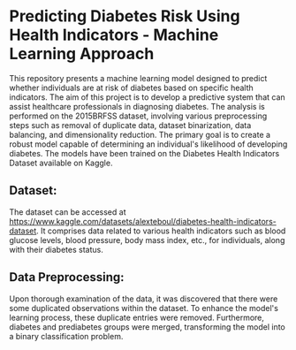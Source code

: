 # Predicting Diabetes Risk Using Health Indicators - Machine Learning Approach
This repository presents a machine learning model designed to predict whether individuals are at risk of diabetes based on specific health indicators. The aim of this project is to develop a predictive system that can assist healthcare professionals in diagnosing diabetes. The analysis is performed on the 2015BRFSS dataset, involving various preprocessing steps such as removal of duplicate data, dataset binarization, data balancing, and dimensionality reduction. The primary goal is to create a robust model capable of determining an individual's likelihood of developing diabetes. The models have been trained on the Diabetes Health Indicators Dataset available on Kaggle.
## Dataset:
The dataset can be accessed at https://www.kaggle.com/datasets/alexteboul/diabetes-health-indicators-dataset. It comprises data related to various health indicators such as blood glucose levels, blood pressure, body mass index, etc., for individuals, along with their diabetes status.
## Data Preprocessing:
Upon thorough examination of the data, it was discovered that there were some duplicated observations within the dataset. To enhance the model's learning process, these duplicate entries were removed. Furthermore, diabetes and prediabetes groups were merged, transforming the model into a binary classification problem.
